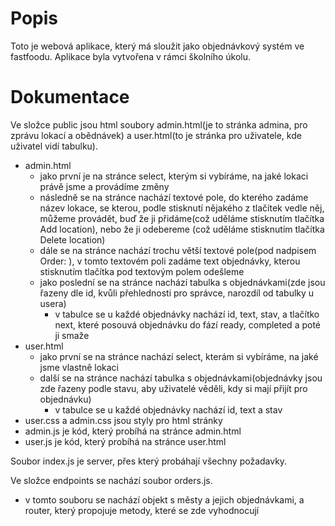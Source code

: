 # Popis
Toto je webová aplikace, který má sloužit jako objednávkový systém ve fastfoodu. Aplikace byla vytvořena v rámci školního úkolu.

# Dokumentace
Ve složce public jsou html soubory admin.html(je to stránka admina, pro zprávu lokací a obědnávek) a user.html(to je stránka pro uživatele, kde uživatel vidí tabulku).
  - admin.html
    - jako první je na stránce select, kterým si vybíráme, na jaké lokaci právě jsme a provádíme změny
    - následně se na stránce nachází textové pole, do kterého zadáme název lokace, se kterou, podle stisknutí nějakého z tlačítek vedle něj, můžeme provádět, buď že ji přidáme(což uděláme stisknutím tlačítka Add location), nebo že ji odebereme (což uděláme stisknutím tlačítka Delete location)
    - dále se na stránce nachází trochu větší textové pole(pod nadpisem Order: ), v tomto textovém poli zadáme text objednávky, kterou stisknutím tlačítka pod textovým polem odešleme
    - jako poslední se na stránce nachází tabulka s objednávkami(zde jsou řazeny dle id, kvůli přehlednosti pro správce, narozdíl od tabulky u usera)
      - v tabulce se u každé objednávky nachází id, text, stav, a tlačítko next, které posouvá objednávku do fází ready, completed a poté ji smaže
  - user.html
    - jako první se na stránce nachází select, kterám si vybíráme, na jaké jsme vlastně lokaci
    - další se na stránce nachází tabulka s objednávkami(objednávky jsou zde řazeny podle stavu, aby uživatelé věděli, kdy si mají přijít pro objednávku)
      - v tabulce se u každé objednávky nachází id, text a stav
  - user.css a admin.css jsou styly pro html stránky
  - admin.js je kód, který probíhá na stránce admin.html
  - user.js je kód, který probíhá na stránce user.html

Soubor index.js je server, přes který probáhají všechny požadavky.

Ve složce endpoints se nachází soubor orders.js.
  - v tomto souboru se nachází objekt s městy a jejich objednávkami, a router, který propojuje metody, které se zde vyhodnocují
